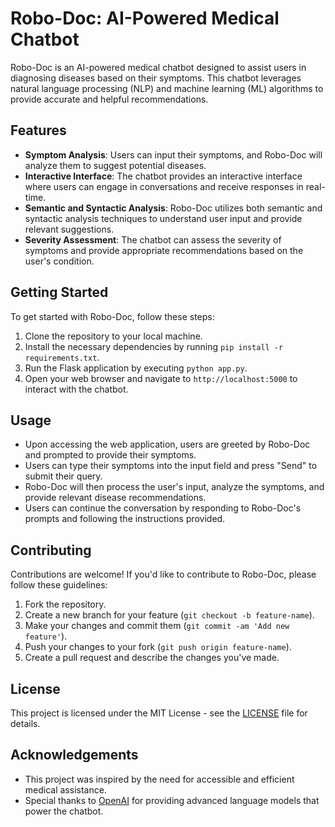 # Robo-Doc: AI-Powered Medical Chatbot
Robo-Doc is an AI-powered medical chatbot designed to assist users in diagnosing diseases based on their symptoms. This chatbot leverages natural language processing (NLP) and machine learning (ML) algorithms to provide accurate and helpful recommendations.
## Features

- **Symptom Analysis**: Users can input their symptoms, and Robo-Doc will analyze them to suggest potential diseases.
- **Interactive Interface**: The chatbot provides an interactive interface where users can engage in conversations and receive responses in real-time.
- **Semantic and Syntactic Analysis**: Robo-Doc utilizes both semantic and syntactic analysis techniques to understand user input and provide relevant suggestions.
- **Severity Assessment**: The chatbot can assess the severity of symptoms and provide appropriate recommendations based on the user's condition.

## Getting Started
To get started with Robo-Doc, follow these steps:

1. Clone the repository to your local machine.
2. Install the necessary dependencies by running `pip install -r requirements.txt`.
3. Run the Flask application by executing `python app.py`.
4. Open your web browser and navigate to `http://localhost:5000` to interact with the chatbot.

## Usage

- Upon accessing the web application, users are greeted by Robo-Doc and prompted to provide their symptoms.
- Users can type their symptoms into the input field and press "Send" to submit their query.
- Robo-Doc will then process the user's input, analyze the symptoms, and provide relevant disease recommendations.
- Users can continue the conversation by responding to Robo-Doc's prompts and following the instructions provided.

## Contributing

Contributions are welcome! If you'd like to contribute to Robo-Doc, please follow these guidelines:

1. Fork the repository.
2. Create a new branch for your feature (`git checkout -b feature-name`).
3. Make your changes and commit them (`git commit -am 'Add new feature'`).
4. Push your changes to your fork (`git push origin feature-name`).
5. Create a pull request and describe the changes you've made.

## License

This project is licensed under the MIT License - see the [LICENSE](LICENSE) file for details.

## Acknowledgements

- This project was inspired by the need for accessible and efficient medical assistance.
- Special thanks to [OpenAI](https://openai.com/) for providing advanced language models that power the chatbot.
